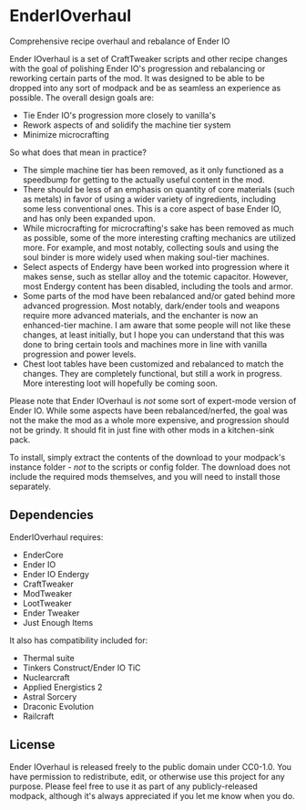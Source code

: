 # EnderIOverhaul
Comprehensive recipe overhaul and rebalance of Ender IO

Ender IOverhaul is a set of CraftTweaker scripts and other recipe changes with the goal of polishing Ender IO's progression and rebalancing or reworking certain parts of the mod. It was designed to be able to be dropped into any sort of modpack and be as seamless an experience as possible. The overall design goals are:

* Tie Ender IO's progression more closely to vanilla's
* Rework aspects of and solidify the machine tier system
* Minimize microcrafting

So what does that mean in practice?

* The simple machine tier has been removed, as it only functioned as a speedbump for getting to the actually useful content in the mod.
* There should be less of an emphasis on quantity of core materials (such as metals) in favor of using a wider variety of ingredients, including some less conventional ones. This is a core aspect of base Ender IO, and has only been expanded upon.
* While microcrafting for microcrafting's sake has been removed as much as possible, some of the more interesting crafting mechanics are utilized more. For example, and most notably, collecting souls and using the soul binder is more widely used when making soul-tier machines.
* Select aspects of Endergy have been worked into progression where it makes sense, such as stellar alloy and the totemic capacitor. However, most Endergy content has been disabled, including the tools and armor.
* Some parts of the mod have been rebalanced and/or gated behind more advanced progression. Most notably, dark/ender tools and weapons require more advanced materials, and the enchanter is now an enhanced-tier machine. I am aware that some people will not like these changes, at least initially, but I hope you can understand that this was done to bring certain tools and machines more in line with vanilla progression and power levels.
* Chest loot tables have been customized and rebalanced to match the changes. They are completely functional, but still a work in progress. More interesting loot will hopefully be coming soon.

Please note that Ender IOverhaul is *not* some sort of expert-mode version of Ender IO. While some aspects have been rebalanced/nerfed, the goal was not the make the mod as a whole more expensive, and progression should not be grindy. It should fit in just fine with other mods in a kitchen-sink pack.

To install, simply extract the contents of the download to your modpack's instance folder - *not* to the scripts or config folder. The download does not include the required mods themselves, and you will need to install those separately.

## Dependencies

EnderIOverhaul requires:
* EnderCore
* Ender IO
* Ender IO Endergy
* CraftTweaker
* ModTweaker
* LootTweaker
* Ender Tweaker
* Just Enough Items

It also has compatibility included for:
* Thermal suite
* Tinkers Construct/Ender IO TiC
* Nuclearcraft
* Applied Energistics 2
* Astral Sorcery
* Draconic Evolution
* Railcraft

## License

Ender IOverhaul is released freely to the public domain under CC0-1.0. You have permission to redistribute, edit, or otherwise use this project for any purpose. Please feel free to use it as part of any publicly-released modpack, although it's always appreciated if you let me know when you do.